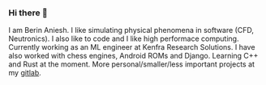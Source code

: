### Hi there 👋

I am Berin Aniesh. I like simulating physical phenomena in software (CFD, Neutronics). I also like to code and I like high performace computing. Currently working as an ML engineer at Kenfra Research Solutions.  I have also worked with chess engines, Android ROMs and Django. Learning C++ and Rust at the moment. More personal/smaller/less important projects at my [gitlab](https://gitlab.com/berinaniesh). 

<!--
**berinaniesh/berinaniesh** is a ✨ _special_ ✨ repository because its `README.md` (this file) appears on your GitHub profile.

Here are some ideas to get you started:

- 🔭 I’m currently working on ...
- 🌱 I’m currently learning ...
- 👯 I’m looking to collaborate on ...
- 🤔 I’m looking for help with ...
- 💬 Ask me about ...
- 📫 How to reach me: ...
- 😄 Pronouns: ...
- ⚡ Fun fact: ...
-->
